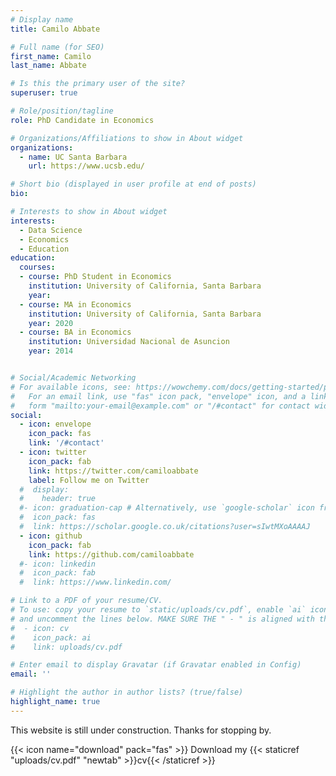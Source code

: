 ```yaml
---
# Display name
title: Camilo Abbate

# Full name (for SEO)
first_name: Camilo
last_name: Abbate

# Is this the primary user of the site?
superuser: true

# Role/position/tagline
role: PhD Candidate in Economics

# Organizations/Affiliations to show in About widget
organizations:
  - name: UC Santa Barbara
    url: https://www.ucsb.edu/

# Short bio (displayed in user profile at end of posts)
bio: 

# Interests to show in About widget
interests:
  - Data Science
  - Economics
  - Education
education:
  courses:
  - course: PhD Student in Economics
    institution: University of California, Santa Barbara
    year: 
  - course: MA in Economics
    institution: University of California, Santa Barbara
    year: 2020
  - course: BA in Economics
    institution: Universidad Nacional de Asuncion
    year: 2014


# Social/Academic Networking
# For available icons, see: https://wowchemy.com/docs/getting-started/page-builder/#icons
#   For an email link, use "fas" icon pack, "envelope" icon, and a link in the
#   form "mailto:your-email@example.com" or "/#contact" for contact widget.
social:
  - icon: envelope
    icon_pack: fas
    link: '/#contact'
  - icon: twitter
    icon_pack: fab
    link: https://twitter.com/camiloabbate
    label: Follow me on Twitter
  #  display:
  #    header: true
  #- icon: graduation-cap # Alternatively, use `google-scholar` icon from `ai` icon pack
  #  icon_pack: fas
  #  link: https://scholar.google.co.uk/citations?user=sIwtMXoAAAAJ
  - icon: github
    icon_pack: fab
    link: https://github.com/camiloabbate
  #- icon: linkedin
  #  icon_pack: fab
  #  link: https://www.linkedin.com/

# Link to a PDF of your resume/CV. 
# To use: copy your resume to `static/uploads/cv.pdf`, enable `ai` icons in `params.yaml`, 
# and uncomment the lines below. MAKE SURE THE " - " is aligned with the other ones like line 50 for example!
#  - icon: cv
#    icon_pack: ai
#    link: uploads/cv.pdf

# Enter email to display Gravatar (if Gravatar enabled in Config)
email: ''

# Highlight the author in author lists? (true/false)
highlight_name: true
---
```


This website is still under construction. Thanks for stopping by.

{{< icon name="download" pack="fas" >}} Download my {{< staticref "uploads/cv.pdf" "newtab" >}}cv{{< /staticref >}}
